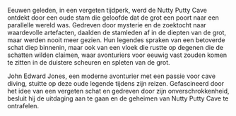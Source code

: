 Eeuwen geleden, in een vergeten tijdperk, werd de Nutty Putty Cave ontdekt door een oude stam die geloofde dat de grot een poort naar een parallelle wereld was. Gedreven door mysterie en de zoektocht naar waardevolle artefacten, daalden de stamleden af in de diepten van de grot, maar werden nooit meer gezien. Hun legendes spraken van een betoverde schat diep binnenin, maar ook van een vloek die rustte op degenen die de schatten wilden claimen, waar avonturiers voor eeuwig vast zouden komen te zitten in de duistere scheuren en spleten van de grot.&#x20;

John Edward Jones, een moderne avonturier met een passie voor cave diving, stuitte op deze oude legende tijdens zijn reizen. Gefascineerd door het idee van een vergeten schat en gedreven door zijn onverschrokkenheid, besluit hij de uitdaging aan te gaan en de geheimen van Nutty Putty Cave te ontrafelen.
